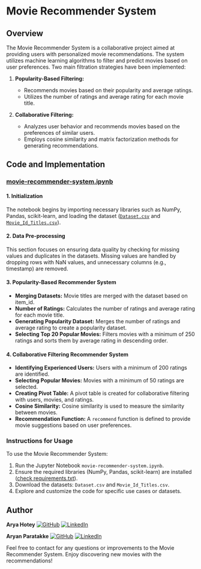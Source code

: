 
# Movie Recommender System

## Overview

The Movie Recommender System is a collaborative project aimed at providing users with personalized movie recommendations. The system utilizes machine learning algorithms to filter and predict movies based on user preferences. Two main filtration strategies have been implemented:

1. **Popularity-Based Filtering:**
   - Recommends movies based on their popularity and average ratings.
   - Utilizes the number of ratings and average rating for each movie title.

2. **Collaborative Filtering:**
   - Analyzes user behavior and recommends movies based on the preferences of similar users.
   - Employs cosine similarity and matrix factorization methods for generating recommendations.

## Code and Implementation

### [movie-recommender-system.ipynb](https://github.com/Arya202004/Movie_recommender_system/blob/main/movie-recommender-system.ipynb)

#### 1. Initialization

The notebook begins by importing necessary libraries such as NumPy, Pandas, scikit-learn, and loading the dataset ([`Dataset.csv`](https://github.com/Arya202004/Movie_recommender_system/tree/main/Dataset) and [`Movie_Id_Titles.csv`](https://github.com/Arya202004/Movie_recommender_system/tree/main/Dataset)).

#### 2. Data Pre-processing

This section focuses on ensuring data quality by checking for missing values and duplicates in the datasets. Missing values are handled by dropping rows with NaN values, and unnecessary columns (e.g., timestamp) are removed.

#### 3. Popularity-Based Recommender System

   - **Merging Datasets:** Movie titles are merged with the dataset based on item_id.
   - **Number of Ratings:** Calculates the number of ratings and average rating for each movie title.
   - **Generating Popularity Dataset:** Merges the number of ratings and average rating to create a popularity dataset.
   - **Selecting Top 20 Popular Movies:** Filters movies with a minimum of 250 ratings and sorts them by average rating in descending order.

#### 4. Collaborative Filtering Recommender System

   - **Identifying Experienced Users:** Users with a minimum of 200 ratings are identified.
   - **Selecting Popular Movies:** Movies with a minimum of 50 ratings are selected.
   - **Creating Pivot Table:** A pivot table is created for collaborative filtering with users, movies, and ratings.
   - **Cosine Similarity:** Cosine similarity is used to measure the similarity between movies.
   - **Recommendation Function:** A `recommend` function is defined to provide movie suggestions based on user preferences.

### Instructions for Usage

To use the Movie Recommender System:

1. Run the Jupyter Notebook `movie-recommender-system.ipynb`.
2. Ensure the required libraries (NumPy, Pandas, scikit-learn) are installed ([check requirements.txt]()).
3. Download the datasets: `Dataset.csv` and `Movie_Id_Titles.csv`.
4. Explore and customize the code for specific use cases or datasets.

## Author

**Arya Hotey** [![GitHub](https://img.shields.io/badge/GitHub-black?style=flat&logo=github)](https://github.com/Arya202004)
[![LinkedIn](https://img.shields.io/badge/LinkedIn-blue?style=flat&logo=linkedin)](https://www.linkedin.com/in/arya-hotey-aab5b32a7/)

**Aryan Paratakke** [![GitHub](https://img.shields.io/badge/GitHub-black?style=flat&logo=github)](https://github.com/Aryan152005)
[![LinkedIn](https://img.shields.io/badge/LinkedIn-blue?style=flat&logo=linkedin)](https://www.linkedin.com/in/aryan-paratakke-43b879276/)

Feel free to contact for any questions or improvements to the Movie Recommender System. Enjoy discovering new movies with the recommendations!
